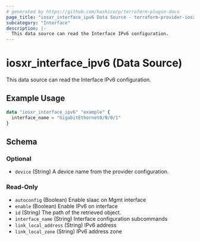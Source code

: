 ```yaml
---
# generated by https://github.com/hashicorp/terraform-plugin-docs
page_title: "iosxr_interface_ipv6 Data Source - terraform-provider-iosxr"
subcategory: "Interface"
description: |-
  This data source can read the Interface IPv6 configuration.
---
```


# iosxr_interface_ipv6 (Data Source)

This data source can read the Interface IPv6 configuration.

## Example Usage

```terraform
data "iosxr_interface_ipv6" "example" {
  interface_name = "GigabitEthernet0/0/0/1"
}
```

<!-- schema generated by tfplugindocs -->
## Schema

### Optional

- `device` (String) A device name from the provider configuration.

### Read-Only

- `autoconfig` (Boolean) Enable slaac on Mgmt interface
- `enable` (Boolean) Enable IPv6 on interface
- `id` (String) The path of the retrieved object.
- `interface_name` (String) Interface configuration subcommands
- `link_local_address` (String) IPv6 address
- `link_local_zone` (String) IPv6 address zone



